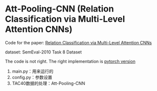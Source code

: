 # Att-Pooling-CNN (Relation Classification via Multi-Level Attention CNNs)

Code for the paper: [Relation Classification via Multi-Level Attention CNNs](http://iiis.tsinghua.edu.cn/~weblt/papers/relation-classification.pdf)

dataset: SemEval-2010 Task 8 Dataset

The code is not right. The right implementation is [pytorch version](https://github.com/lawlietAi/relation-classification-via-attention-model.git)

1. main.py：用来运行的
2. config.py：参数设置
3. TAC40数据的处理：Att-Pooling-CNN
